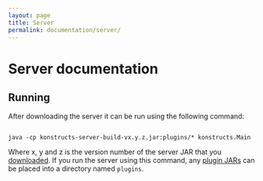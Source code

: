 ```yaml
---
layout: page
title: Server
permalink: documentation/server/
---
```


# Server documentation

## Running

After downloading the server it can be run using the following command:

<code>
java -cp konstructs-server-build-vx.y.z.jar:plugins/* konstructs.Main
</code>

Where x, y and z is the version number of the server JAR that you [downloaded](/download/#server). If you run the server using this command, any [plugin JARs](/plugins) can be placed into a directory named <code>plugins</code>.
